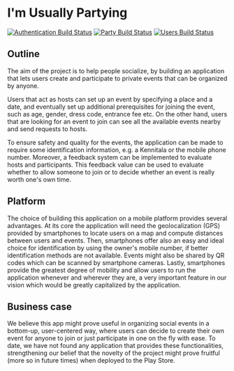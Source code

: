 # I'm Usually Partying

[![Authentication Build Status](https://dev.azure.com/william20/IUP/_apis/build/status/AuthService?branchName=main)](https://dev.azure.com/william20/IUP/_build/latest?definitionId=3&branchName=main)
[![Party Build Status](https://dev.azure.com/william20/IUP/_apis/build/status/PartyService?branchName=main)](https://dev.azure.com/william20/IUP/_build/latest?definitionId=5&branchName=main)
[![Users Build Status](https://dev.azure.com/william20/IUP/_apis/build/status/UsersService?branchName=main)](https://dev.azure.com/william20/IUP/_build/latest?definitionId=4&branchName=main)

## Outline

The aim of the project is to help people socialize, by building an application that lets users create and participate to private events that can be organized by anyone. 

Users that act as hosts can set up an event by specifying a place and a date, and eventually set up additional prerequisites for joining the event, such as age, gender, dress code, entrance fee etc.  On the other hand, users that are looking for an event to join can see all the available events nearby and send requests to hosts.

To ensure safety and quality for the events, the application can be made to require some identification information, e.g. a Kennitala or the mobile phone number. Moreover, a feedback system can be implemented to evaluate hosts and participants. This feedback value can be used to evaluate whether to allow someone to join or to decide whether an event is really worth one's own time.

## Platform

The choice of building this application on a mobile platform provides several advantages. At its core the application will need the 
geolocalization (GPS) provided by smartphones to locate users on a map and compute distances between users and events. Then, smartphones offer also an easy and ideal choice for identification by using the owner's mobile number, if better identification methods are not available. Events might also be shared by QR codes which can be scanned by smartphone cameras. Lastly, smartphones provide the greatest degree of mobility and allow users to run the application whenever and wherever they are, a very important feature in our vision which would be greatly capitalized by the application.

## Business case

We believe this app might prove useful in organizing social events in a bottom-up, user-centered way, where users can decide to create their own event for anyone to join or just participate in one on the fly with ease. To date, we have not found any application that provides these functionalities, strengthening our belief that the novelty of the project might prove fruitful (more so in future times) when deployed to the Play Store.
